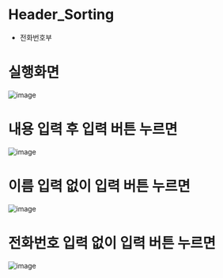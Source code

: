 # Header_Sorting
- 전화번호부


# 실행화면
![image](https://user-images.githubusercontent.com/65011438/158726613-a4c45179-317e-4c1c-8b48-78362b090ead.png)

# 내용 입력 후 입력 버튼 누르면
![image](https://user-images.githubusercontent.com/65011438/158726807-8f74b6f9-777f-4e03-a549-37cf240938e7.png)

# 이름 입력 없이 입력 버튼 누르면 
![image](https://user-images.githubusercontent.com/65011438/158726882-32bbca68-4bbe-4628-989e-b06daf8df79f.png)

# 전화번호 입력 없이 입력 버튼 누르면 
![image](https://user-images.githubusercontent.com/65011438/158727026-d4d2fa8d-02e0-4766-8432-126b656d1c21.png)
